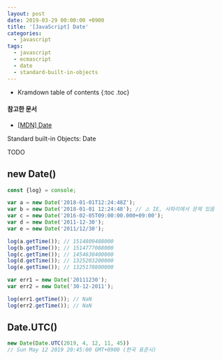 ```yaml
---
layout: post
date: 2019-03-29 00:00:00 +0900
title: '[JavaScript] Date'
categories:
  - javascript
tags:
  - javascript
  - ecmascript
  - date
  - standard-built-in-objects
---
```


* Kramdown table of contents
{:toc .toc}

#### 참고한 문서

- [\[MDN\] Date](https://developer.mozilla.org/en-US/docs/Web/JavaScript/Reference/Global_Objects/Date)

Standard built-in Objects: Date

TODO

## new Date()

```js
const {log} = console;

var a = new Date('2018-01-01T12:24:48Z');
var b = new Date('2018-01-01 12:24:48'); // ⚠️ IE, 사파리에서 문제 있음
var c = new Date('2016-02-05T09:00:00.000+09:00');
var d = new Date('2011-12-30');
var e = new Date('2011/12/30');

log(a.getTime()); // 1514809488000
log(b.getTime()); // 1514777088000
log(c.getTime()); // 1454630400000
log(d.getTime()); // 1325203200000
log(e.getTime()); // 1325170800000

var err1 = new Date('20111230');
var err2 = new Date('30-12-2011');

log(err1.getTime()); // NaN
log(err2.getTime()); // NaN
```

## Date.UTC()

```js
new Date(Date.UTC(2019, 4, 12, 11, 45))
// Sun May 12 2019 20:45:00 GMT+0900 (한국 표준시)
```
